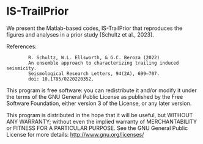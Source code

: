 # IS-TrailPrior

We present the Matlab-based codes, IS-TrailPrior that reproduces the figures and analyses in a prior study [Schultz et al., 2023].

References: 
            
            R. Schultz, W.L. Ellsworth, & G.C. Beroza (2022)
            An ensemble approach to characterizing trailing induced seismicity.
            Seismological Research Letters, 94(2A), 699–707.
            doi: 10.1785/0220220352.


This program is free software: you can redistribute it and/or modify it under the terms of the GNU General Public License as published by the Free Software Foundation, either version 3 of the License, or any later version.

This program is distributed in the hope that it will be useful, but WITHOUT ANY WARRANTY; without even the implied warranty of MERCHANTABILITY or FITNESS FOR A PARTICULAR PURPOSE.  See the GNU General Public License for more details: http://www.gnu.org/licenses/
